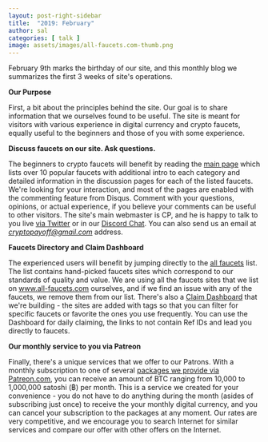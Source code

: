 ```yaml
---
layout: post-right-sidebar
title:  "2019: February"
author: sal
categories: [ talk ]
image: assets/images/all-faucets.com-thumb.png
---
```

February 9th marks the birthday of our site, and this monthly blog we summarizes the first 3 weeks of site's operations.

**Our Purpose**

First, a bit about the principles behind the site. Our goal is to share information that we ourselves found to be useful. The site is meant for visitors with various experience in digital currency and crypto faucets, equally useful to the beginners and those of you with some experience.

**Discuss faucets on our site. Ask questions.**

The beginners to crypto faucets will benefit by reading the <a href="/index.html">main page</a> which lists over 10 popular faucets with additional intro to each category and detailed information in the discussion pages for each of the listed faucets. We're looking for your interaction, and most of the pages are enabled with the commenting feature from Disqus. Comment with your questions, opinions, or actual experience, if you believe your comments can be useful to other visitors. The site's main webmaster is CP, and he is happy to talk to you live <a target="_blank" href="https://twitter.com/CryptoPayoff">via Twitter</a> or in our <a href="https://discord.gg/rSJsUWc">Discord Chat</a>. You can also send us an email at <i>cryptopayoff@gmail.com</i> address.

**Faucets Directory and Claim Dashboard**

The experienced users will benefit by jumping directly to the <a href="http://www.all-faucets.com/all/index.html">all faucets</a> list. The list contains hand-picked faucets sites which correspond to our standards of quality and value. We are using all the faucets sites that we list on www.all-faucets.com ourselves, and if we find an issue with any of the faucets, we remove them from our list. There's also a <a href="http://www.all-faucets.com/all/index.html">Claim Dashboard</a> that we're building - the sites are added with tags so that you can filter for specific faucets or favorite the ones you use frequently. You can use the Dashboard for daily claiming, the links to not contain Ref IDs and lead you directly to faucets.

**Our monthly service to you via Patreon**

Finally, there's a unique services that we offer to our Patrons. With a monthly subscription to one of several <a target="_blank" href="https://www.patreon.com/join/CryptoPayoff">packages we provide via Patreon.com</a>, you can receive an amount of BTC ranging from 10,000 to 1,000,000 satoshi (฿) per month. This is a service we created for your convenience - you do not have to do anything during the month (asides of subscribing just once) to receive the your monthly digital currency, and you can cancel your subscription to the packages at any moment. Our rates are very competitive, and we encourage you to search Internet for similar services and compare our offer with other offers on the Internet.

<script>
  var VUUKLE_CONFIG = {
  	apiKey: "1b04bbfb-52f6-4878-ba6f-600d59bc608a",
  	articleId: "KspSuPAmw8MfVzdx",
  };
  // ⛔️ DON'T EDIT BELOW THIS LINE
  (function() {
 	 var d = document,
  		s = d.createElement('script');
	 s.src = 'https://cdn.vuukle.com/platform.js';
	(d.head || d.body).appendChild(s);
  })();
 </script>

 <div id='vuukle-emote'></div>
